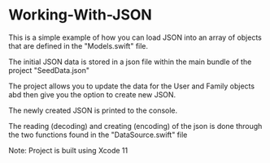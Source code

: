 # Working-With-JSON

This is a simple example of how you can load JSON into an array of objects that are defined in the "Models.swift" file.  

The initial JSON data is stored in a json file within the main bundle of the project "SeedData.json"

The project allows you to update the data for the User and Family objects abd then give you the option to create new JSON.

The newly created JSON is printed to the console.



The reading (decoding) and creating (encoding) of the json is done through the two functions found in the "DataSource.swift" file



Note:  Project is built using Xcode 11